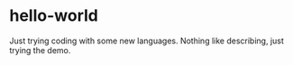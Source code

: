 # hello-world
Just trying coding with some new languages.
Nothing like describing, just trying the demo.
